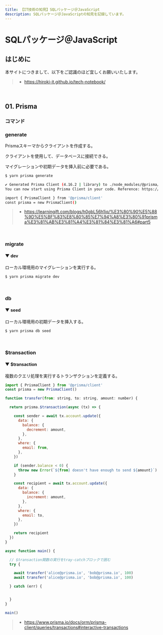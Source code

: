 ```yaml
---
title: 【IT技術の知見】SQLパッケージ＠JavaScript
description: SQLパッケージ＠JavaScriptの知見を記録しています。
---
```


# SQLパッケージ＠JavaScript

## はじめに

本サイトにつきまして、以下をご認識のほど宜しくお願いいたします。

> - https://hiroki-it.github.io/tech-notebook/

<br>

## 01. Prisma

### コマンド

### generate

Prismaスキーマからクライアントを作成する。

クライアントを使用して、データベースに接続できる。

マイグレーションや初期データを挿入前に必要である。

```bash
$ yarn prisma generate

✔ Generated Prisma Client (4.16.2 | library) to ./node_modules/@prisma/client in 177ms
You can now start using Prisma Client in your code. Reference: https://pris.ly/d/client

import { PrismaClient } from '@prisma/client'
const prisma = new PrismaClient()
```

> - https://learningift.com/blogs/h0gbL56h1iq/%E3%80%90%E5%88%9D%E5%BF%83%E8%80%85%E7%94%A8%E3%80%91prisma%E3%81%AB%E3%81%A4%E3%81%84%E3%81%A6#part5

<br>

### migrate

#### ▼ dev

ローカル環境用のマイグレーションを実行する。

```bash
$ yarn prisma migrate dev
```

<br>

### db

#### ▼ seed

ローカル環境用の初期データを挿入する。

```bash
$ yarn prisma db seed
```

<br>

### $transaction

#### ▼ $transaction

複数のクエリ処理を実行するトランザクションを定義する。

```javascript
import { PrismaClient } from '@prisma/client'
const prisma = new PrismaClient()

function transfer(from: string, to: string, amount: number) {

  return prisma.$transaction(async (tx) => {

    const sender = await tx.account.update({
      data: {
        balance: {
          decrement: amount,
        },
      },
      where: {
        email: from,
      },
    })

    if (sender.balance < 0) {
      throw new Error(`${from} doesn't have enough to send ${amount}`)
    }

    const recipient = await tx.account.update({
      data: {
        balance: {
          increment: amount,
        },
      },
      where: {
        email: to,
      },
    })

    return recipient
  })
}

async function main() {

  // $transaction関数の実行をtray-catchブロックで囲む
  try {

    await transfer('alice@prisma.io', 'bob@prisma.io', 100)
    await transfer('alice@prisma.io', 'bob@prisma.io', 100)

  } catch (err) {


  }
}

main()
```

> - https://www.prisma.io/docs/orm/prisma-client/queries/transactions#interactive-transactions

<br>

